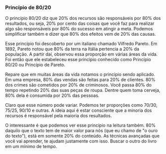 ### Princípio de 80/20

O princípio 80/20 diz que 20% dos recursos são responsáveis por 80% dos resultados, ou seja, 20% por cento das coisas que você faz para realizar algo são responsáveis por 80% do sucesso em atingir a meta. Podemos simplificar também e dizer que 80% dos efeitos vem de 20% das causas.

Esse princípio foi descoberto por um italiano chamado Vilfredo Pareto. Em 1892, Pareto notou que 80% da terra na Itália pertencia a 20% da população. A partir daí, observou essa proporção em várias áreas da vida. Foi então que ele estabeleceu esse princípio conhecido como Princípio 80/20 ou Princípio de Pareto.

Repare que em muitas áreas da vida notamos o princípio sendo aplicado. Em uma empresa, 80% das vendas são feitas para 20% de clientes. 80% dos crimes são cometidos por 20% de criminosos. Você passa 80% do tempo repetindo 20% das suas peças de roupa. Dentre quem toma cerveja, 80% dela é consumida por 20% das pessoas.

Claro que esse número pode variar. Podemos ter proporções como 70/30, 75/25, 90/10 e outras. A ideia aqui é estar consciente que a minoria dos recursos é responsável pela maioria dos resultados.

O interessante é que podemos ver esse princípio na leitura também. 80% daquilo que o texto tem de maior valor para nós (que eu chamo de "o ouro do texto"), está em somente 20% do conteúdo. As técnicas avançadas que você vai aprender, te ajudam justamente com isso. Buscar o outro do livro em um mínimo de tempo.


